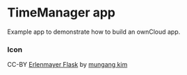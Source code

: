 # TimeManager app

Example app to demonstrate how to build an ownCloud app.

### Icon

CC-BY [Erlenmayer Flask](https://thenounproject.com/term/erlenmeyer-flask/416209/) by [mungang kim](https://thenounproject.com/mungang.kim)